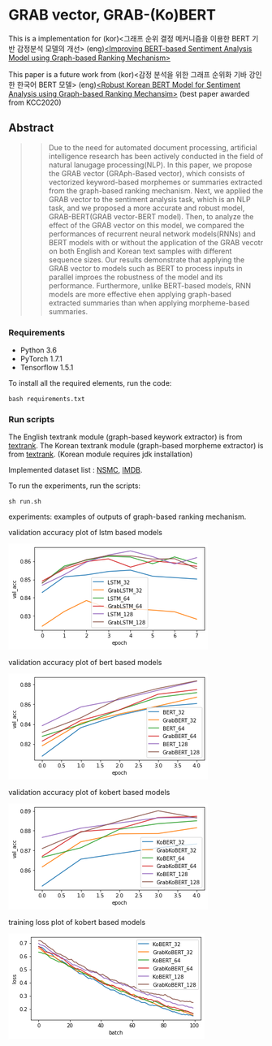 # GRAB vector, GRAB-(Ko)BERT

This is a implementation for (kor)\<그래프 순위 결정 메커니즘을 이용한 BERT 기반 감정분석 모델의 개선\> (eng)[\<Improving BERT-based Sentiment Analysis Model using Graph-based Ranking Mechanism\>](https://www.dbpia.co.kr/pdf/pdfView.do?nodeId=NODE10528632&mark=0&useDate=&bookmarkCnt=1&ipRange=N&accessgl=Y&language=ko_KR)

This paper is a future work from (kor)\<감정 분석을 위한 그래프 순위화 기바 강인한 한국어 BERT 모델\> (eng)[\<Robust Korean BERT Model for Sentiment Analysis using Graph-based Ranking Mechansim\>](https://www.dbpia.co.kr/pdf/pdfView.do?nodeId=NODE09874584&mark=0&useDate=&bookmarkCnt=1&ipRange=N&accessgl=Y&language=ko) (best paper awarded from KCC2020)


## Abstract

> > Due to the need for automated document processing, artificial intelligence research has been actively
> > conducted in the field of natural lanugage processing(NLP). In this paper, we propose the GRAB vector
> > (GRAph-Based vector), which consists of vectorized keyword-based morphemes or summaries extracted
> > from the graph-based ranking mechanism. Next, we applied the GRAB vector to the sentiment analysis task,
> > which is an NLP task, and we proposed a more accurate and robust model, GRAB-BERT(GRAB vector-BERT model).
> > Then, to analyze the effect of the GRAB vector on this model, we compared the performances of recurrent
> > neural network models(RNNs) and BERT models with or without the application of the GRAB vecotr on both
> > English and Korean text samples with different sequence sizes. Our results demonstrate that applying the
> > GRAB vector to models such as BERT to process inputs in parallel improes the robustness of the model and
> > its performance. Furthermore, unlike BERT-based models, RNN models are more effective ehen applying
> > graph-based extracted summaries than when applying morpheme-based summaries.

### Requirements

* Python 3.6
* PyTorch 1.7.1
* Tensorflow 1.5.1

To install all the required elements, run the code:
```
bash requirements.txt
```

### Run scripts

The English textrank module (graph-based keywork extractor) is from [textrank](https://github.com/summanlp/textrank). 
The Korean textrank module (graph-based morpheme extractor) is from [textrank](https://github.com/lovit/textrank).
(Korean module requires jdk installation)

Implemented dataset list : [NSMC](https://github.com/e9t/nsmc), [IMDB](https://www.imdb.com/interfaces/).

To run the experiments, run the scripts:
```
sh run.sh
```

experiments:
examples of outputs of graph-based ranking mechanism.



validation accuracy plot of lstm based models

![lstm_val_acc](imgs/lstm_val_acc.jpg)

validation accuracy plot of bert based models

![bert_val_acc](imgs/bert_val_acc.jpg)

validation accuracy plot of kobert based models

![kobert_val_acc](imgs/kobert_val_acc.jpg)

training loss plot of kobert based models

![kobert_training_loss](imgs/kobert_loss.jpg)
